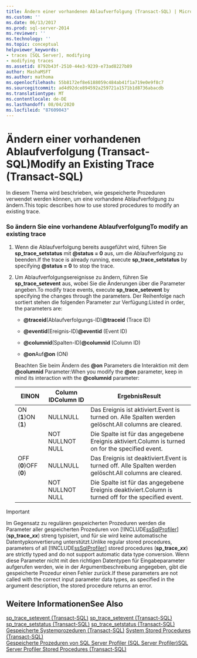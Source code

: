```yaml
---
title: Ändern einer vorhandenen Ablaufverfolgung (Transact-SQL) | Microsoft-Dokumentation
ms.custom: ''
ms.date: 06/13/2017
ms.prod: sql-server-2014
ms.reviewer: ''
ms.technology: ''
ms.topic: conceptual
helpviewer_keywords:
- traces [SQL Server], modifying
- modifying traces
ms.assetid: 8792b43f-2510-44e3-9239-e73ad8227b89
author: MashaMSFT
ms.author: mathoma
ms.openlocfilehash: 55b8172ef8e6188059c484ab41f1a719e0e9f8c7
ms.sourcegitcommit: ad4d92dce894592a259721a1571b1d8736abacdb
ms.translationtype: MT
ms.contentlocale: de-DE
ms.lasthandoff: 08/04/2020
ms.locfileid: "87609043"
---
```

# <a name="modify-an-existing-trace-transact-sql"></a><span data-ttu-id="4ba92-102">Ändern einer vorhandenen Ablaufverfolgung (Transact-SQL)</span><span class="sxs-lookup"><span data-stu-id="4ba92-102">Modify an Existing Trace (Transact-SQL)</span></span>
  <span data-ttu-id="4ba92-103">In diesem Thema wird beschrieben, wie gespeicherte Prozeduren verwendet werden können, um eine vorhandene Ablaufverfolgung zu ändern.</span><span class="sxs-lookup"><span data-stu-id="4ba92-103">This topic describes how to use stored procedures to modify an existing trace.</span></span>  
  
### <a name="to-modify-an-existing-trace"></a><span data-ttu-id="4ba92-104">So ändern Sie eine vorhandene Ablaufverfolgung</span><span class="sxs-lookup"><span data-stu-id="4ba92-104">To modify an existing trace</span></span>  
  
1.  <span data-ttu-id="4ba92-105">Wenn die Ablaufverfolgung bereits ausgeführt wird, führen Sie **sp_trace_setstatus** mit **@status = 0** aus, um die Ablaufverfolgung zu beenden.</span><span class="sxs-lookup"><span data-stu-id="4ba92-105">If the trace is already running, execute **sp_trace_setstatus** by specifying **@status = 0** to stop the trace.</span></span>  
  
2.  <span data-ttu-id="4ba92-106">Um Ablaufverfolgungsereignisse zu ändern, führen Sie **sp_trace_setevent** aus, wobei Sie die Änderungen über die Parameter angeben.</span><span class="sxs-lookup"><span data-stu-id="4ba92-106">To modify trace events, execute **sp_trace_setevent** by specifying the changes through the parameters.</span></span> <span data-ttu-id="4ba92-107">Der Reihenfolge nach sortiert stehen die folgenden Parameter zur Verfügung:</span><span class="sxs-lookup"><span data-stu-id="4ba92-107">Listed in order, the parameters are:</span></span>  
  
    -   <span data-ttu-id="4ba92-108">**@traceid**(Ablaufverfolgungs-ID)</span><span class="sxs-lookup"><span data-stu-id="4ba92-108">**@traceid** (Trace ID)</span></span>  
  
    -   <span data-ttu-id="4ba92-109">**@eventid**(Ereignis-ID)</span><span class="sxs-lookup"><span data-stu-id="4ba92-109">**@eventid** (Event ID)</span></span>  
  
    -   <span data-ttu-id="4ba92-110">**@columnid**(Spalten-ID)</span><span class="sxs-lookup"><span data-stu-id="4ba92-110">**@columnid** (Column ID)</span></span>  
  
    -   <span data-ttu-id="4ba92-111">**@on**Auf</span><span class="sxs-lookup"><span data-stu-id="4ba92-111">**@on** (ON)</span></span>  
  
     <span data-ttu-id="4ba92-112">Beachten Sie beim Ändern des **@on** Parameters die Interaktion mit dem **@columnid** Parameter:</span><span class="sxs-lookup"><span data-stu-id="4ba92-112">When you modify the **@on** parameter, keep in mind its interaction with the **@columnid** parameter:</span></span>  
  
    |<span data-ttu-id="4ba92-113">EIN</span><span class="sxs-lookup"><span data-stu-id="4ba92-113">ON</span></span>|<span data-ttu-id="4ba92-114">Column ID</span><span class="sxs-lookup"><span data-stu-id="4ba92-114">Column ID</span></span>|<span data-ttu-id="4ba92-115">Ergebnis</span><span class="sxs-lookup"><span data-stu-id="4ba92-115">Result</span></span>|  
    |--------|---------------|------------|  
    |<span data-ttu-id="4ba92-116">ON (**1**)</span><span class="sxs-lookup"><span data-stu-id="4ba92-116">ON (**1**)</span></span>|<span data-ttu-id="4ba92-117">NULL</span><span class="sxs-lookup"><span data-stu-id="4ba92-117">NULL</span></span>|<span data-ttu-id="4ba92-118">Das Ereignis ist aktiviert.</span><span class="sxs-lookup"><span data-stu-id="4ba92-118">Event is turned on.</span></span> <span data-ttu-id="4ba92-119">Alle Spalten werden gelöscht.</span><span class="sxs-lookup"><span data-stu-id="4ba92-119">All columns are cleared.</span></span>|  
    ||<span data-ttu-id="4ba92-120">NOT NULL</span><span class="sxs-lookup"><span data-stu-id="4ba92-120">NOT NULL</span></span>|<span data-ttu-id="4ba92-121">Die Spalte ist für das angegebene Ereignis aktiviert.</span><span class="sxs-lookup"><span data-stu-id="4ba92-121">Column is turned on for the specified event.</span></span>|  
    |<span data-ttu-id="4ba92-122">OFF (**0**)</span><span class="sxs-lookup"><span data-stu-id="4ba92-122">OFF (**0**)</span></span>|<span data-ttu-id="4ba92-123">NULL</span><span class="sxs-lookup"><span data-stu-id="4ba92-123">NULL</span></span>|<span data-ttu-id="4ba92-124">Das Ereignis ist deaktiviert.</span><span class="sxs-lookup"><span data-stu-id="4ba92-124">Event is turned off.</span></span> <span data-ttu-id="4ba92-125">Alle Spalten werden gelöscht.</span><span class="sxs-lookup"><span data-stu-id="4ba92-125">All columns are cleared.</span></span>|  
    ||<span data-ttu-id="4ba92-126">NOT NULL</span><span class="sxs-lookup"><span data-stu-id="4ba92-126">NOT NULL</span></span>|<span data-ttu-id="4ba92-127">Die Spalte ist für das angegebene Ereignis deaktiviert.</span><span class="sxs-lookup"><span data-stu-id="4ba92-127">Column is turned off for the specified event.</span></span>|  
  
> [!IMPORTANT]
>  <span data-ttu-id="4ba92-128">Im Gegensatz zu regulären gespeicherten Prozeduren werden die Parameter aller gespeicherten Prozeduren von [!INCLUDE[ssSqlProfiler](../../includes/sssqlprofiler-md.md)] (<strong>sp_trace_*xx*</strong>) streng typisiert, und für sie wird keine automatische Datentypkonvertierung unterstützt.</span><span class="sxs-lookup"><span data-stu-id="4ba92-128">Unlike regular stored procedures, parameters of all [!INCLUDE[ssSqlProfiler](../../includes/sssqlprofiler-md.md)] stored procedures (<strong>sp_trace_*xx*</strong>) are strictly typed and do not support automatic data type conversion.</span></span> <span data-ttu-id="4ba92-129">Wenn diese Parameter nicht mit den richtigen Datentypen für Eingabeparameter aufgerufen werden, wie in der Argumentbeschreibung angegeben, gibt die gespeicherte Prozedur einen Fehler zurück.</span><span class="sxs-lookup"><span data-stu-id="4ba92-129">If these parameters are not called with the correct input parameter data types, as specified in the argument description, the stored procedure returns an error.</span></span>  

## <a name="see-also"></a><span data-ttu-id="4ba92-130">Weitere Informationen</span><span class="sxs-lookup"><span data-stu-id="4ba92-130">See Also</span></span>  
 <span data-ttu-id="4ba92-131">[sp_trace_setevent &#40;Transact-SQL&#41;](/sql/relational-databases/system-stored-procedures/sp-trace-setevent-transact-sql) </span><span class="sxs-lookup"><span data-stu-id="4ba92-131">[sp_trace_setevent &#40;Transact-SQL&#41;](/sql/relational-databases/system-stored-procedures/sp-trace-setevent-transact-sql) </span></span>  
 <span data-ttu-id="4ba92-132">[sp_trace_setstatus &#40;Transact-SQL&#41;](/sql/relational-databases/system-stored-procedures/sp-trace-setstatus-transact-sql) </span><span class="sxs-lookup"><span data-stu-id="4ba92-132">[sp_trace_setstatus &#40;Transact-SQL&#41;](/sql/relational-databases/system-stored-procedures/sp-trace-setstatus-transact-sql) </span></span>  
 <span data-ttu-id="4ba92-133">[Gespeicherte Systemprozeduren &#40;Transact-SQL&#41;](/sql/relational-databases/system-stored-procedures/system-stored-procedures-transact-sql) </span><span class="sxs-lookup"><span data-stu-id="4ba92-133">[System Stored Procedures &#40;Transact-SQL&#41;](/sql/relational-databases/system-stored-procedures/system-stored-procedures-transact-sql) </span></span>  
 [<span data-ttu-id="4ba92-134">Gespeicherte Prozeduren von SQL Server Profiler &#40;SQL Server Profiler&#41;</span><span class="sxs-lookup"><span data-stu-id="4ba92-134">SQL Server Profiler Stored Procedures &#40;Transact-SQL&#41;</span></span>](/sql/relational-databases/system-stored-procedures/sql-server-profiler-stored-procedures-transact-sql)  
  
  
